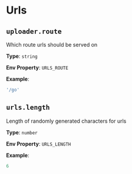 # Urls

## `uploader.route`
Which route urls should be served on

**Type**: `string`

**Env Property**: `URLS_ROUTE`

**Example**:
```js
'/go'
```

## `urls.length`
Length of randomly generated characters for urls

**Type**: `number`

**Env Property**: `URLS_LENGTH`

**Example**:
```js
6
```